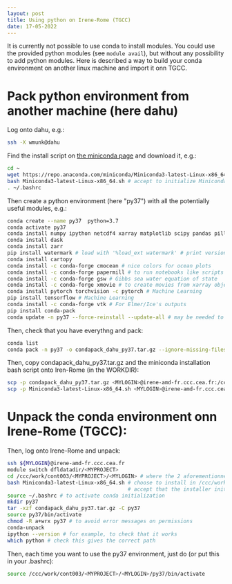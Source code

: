 ```yaml
---
layout: post
title: Using python on Irene-Rome (TGCC)
date: 17-05-2022
---
```


It is currently not possible to use conda to install modules. You could use the provided python modules (see ``` module avail ```), but without any possibility to add python modules. Here is described a way to build your conda environment on another linux machine and import it onn TGCC.

# Pack python environment from another machine (here dahu)

Log onto dahu, e.g.:
```bash
ssh -X wmunk@dahu
```

Find the install script on [the miniconda page](https://docs.conda.io/en/latest/miniconda.html) and download it, e.g.:
```bash
cd ~
wget https://repo.anaconda.com/miniconda/Miniconda3-latest-Linux-x86_64.sh
bash Miniconda3-latest-Linux-x86_64.sh # accept to initialize Miniconda3
. ~/.bashrc
```

Then create a python environment (here "py37") with all the potentially useful modules, e.g.:
```bash
conda create --name py37  python=3.7
conda activate py37
conda install numpy ipython netcdf4 xarray matplotlib scipy pandas pillow
conda install dask 
conda install zarr
pip install watermark # load with '%load_ext watermark' # print versions with '%watermark -v -iv'
conda install cartopy
conda install -c conda-forge cmocean # nice colors for ocean plots
conda install -c conda-forge papermill # to run notebooks like scripts
conda install -c conda-forge gsw # Gibbs sea water equation of state
conda install -c conda-forge xmovie # to create movies from xarray objects
conda install pytorch torchvision -c pytorch # Machine Learning
pip install tensorflow # Machine Learning
conda install -c conda-forge vtk # For Elmer/Ice's outputs
pip install conda-pack
conda update -n py37 --force-reinstall --update-all # may be needed to avoid errors due to pip overwritting conda stuff
```

Then, check that you have everythng and pack:
```bash
conda list
conda pack -n py37 -o condapack_dahu_py37.tar.gz --ignore-missing-files
```

Then, copy condapack_dahu_py37.tar.gz and the miniconda installation bash script onto Iren-Rome (in the WORKDIR):
```bash
scp -p condapack_dahu_py37.tar.gz <MYLOGIN>@irene-amd-fr.ccc.cea.fr:/ccc/work/cont003/<MYPROJECT>/<MYLOGIN>
scp -p Miniconda3-latest-Linux-x86_64.sh <MYLOGIN>@irene-amd-fr.ccc.cea.fr:/ccc/work/cont003/<MYPROJECT>/<MYLOGIN>
```


# Unpack the conda environment onn Irene-Rome (TGCC):

Then, log onto Irene-Rome and unpack:
```bash
ssh ${MYLOGIN}@irene-amd-fr.ccc.cea.fr
module switch dfldatadir/<MYPROJECT>
cd /ccc/work/cont003/<MYPROJECT>/<MYLOGIN> # where the 2 aforementionned files have been copied
bash Miniconda3-latest-Linux-x86_64.sh # choose to install in /ccc/work/cont003/<MYPROJECT>/<MYLOGIN>/miniconda3
                                       # accept that the installer initializes Miniconda3 to get the needed lines in ~/.bashrc
source ~/.bashrc # to activate conda initialization
mkdir py37
tar -xzf condapack_dahu_py37.tar.gz -C py37
source py37/bin/activate
chmod -R a+wrx py37 # to avoid error messages on permissions
conda-unpack
ipython --version # for example, to check that it works
which python # check this gives the correct path
```

Then, each time you want to use the py37 environment, just do (or put this in your .bashrc):
```bash
source /ccc/work/cont003/<MYPROJECT>/<MYLOGIN>/py37/bin/activate
```

